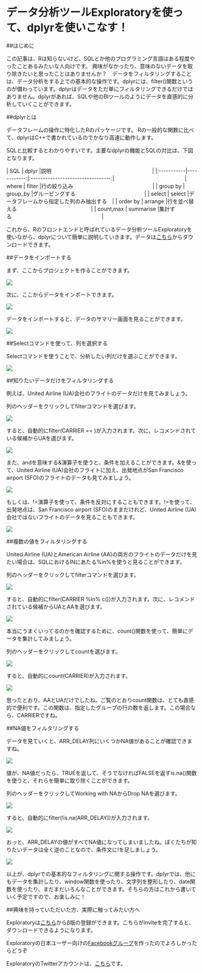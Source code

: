 # データ分析ツールExploratoryを使って、dplyrを使いこなす！


##はじめに

この記事は、Rは知らないけど、SQLとか他のプログラミング言語はある程度やったことあるみたいな人向けです。
興味がなかったり、意味のないデータを取り除きたいと思ったことはありませんか？　データをフィルタリングすることは、データ分析をする上での基本的な操作です。dplyrには、filter()関数というのが備わっています。dplyrはデータをただ単にフィルタリングできるだけではありません。dplyrがあれば、SQLや他のBIツールのようにデータを直感的に分析していくことができます。


##dplyrとは

データフレームの操作に特化したRのパッケージです。
Rの一般的な関数に比べて、dplyrはC++で書かれているのでかなり高速に動作します。

SQLと比較するとわかりやすいです。主要なdplyrの機能とSQLの対比は、下図となります。

| SQL        | dplyr       |説明　　　　　　　　　　　　　　　　　　　|
|:-----------|------------:|:---------------------------------:|　　　　　　　　　　　　　
| where      |    filter   |行の絞り込み　　　　　　　　　　　　　　　|
| group by   |    group_by |グルーピングする　　　　　　　　　　　　　|
| select     |      select |データフレームから指定した列のみ抽出する　|
| order by   |     arrange |行を並べ替える　　　　　　　　　　　　　　|
| count,max  |   summarise |集計する　　　　　　　　　　　　　　　　　|


これから、Rのフロントエンドと呼ばれているデータ分析ツールExploratoryを使いながら、dplyrについて簡単に説明していきます。データは[こちら](https://www.dropbox.com/s/x2g3qgo28syxhcl/airline_delay_2016_01.csv?dl=0
)からダウンロードできます。

##データをインポートする

まず、ここからプロジェクトを作ることができます。

![](images/create-project.png)

次に、ここからデータをインポートできます。

![](images/flight-import.png)

データをインポートすると、データのサマリー画面を見ることができます。

![](images/flight-dplyer.png)

##Selectコマンドを使って、列を選択する


Selectコマンドを使うことで、分析したい列だけを選ぶことができます。

![](images/flight-dplyer-select.png)


##知りたいデータだけをフィルタリングする

例えば、United Airline (UA)会社のフライトのデータだけを見てみましょう。

列のヘッダーをクリックしてfilterコマンドを選びます。

![](images/filter-header.png)

すると、自動的にfilter(CARRIER == )が入力されます。次に、レコメンドされている候補からUAを選びます。

![](images/filter-flight.png)


また、andを意味する&演算子を使うと、条件を加えることができます。&を使って、United Airline (UA)会社のフライトに加え、出発地点がSan Francisco airport (SFO)のフライトのデータも見てみましょう。

![](images/filter-and.png)


もしくは、!=演算子を使って、条件を反対にすることもできます。!=を使って、出発地点は、San Francisco airport (SFO)のままだけれど、United Airline (UA)会社ではないフライトのデータを見ることもできます。


![](images/filter-!=.png)


##複数の値をフィルタリングする


United Airline (UA)とAmerican Airline (AA)の両方のフライトのデータだけを見たい場合は、SQLにおけるINにあたる%in%を使うと見ることができます。

列のヘッダーをクリックしてfilterコマンドを選びます。

![](images/filter-header2.png)

すると、自動的にfilter(CARRIER %in% c())が入力されます。次に、レコメンドされている候補からUAとAAを選びます。

![](images/filter-in.png)


本当にうまくいってるのかを確認するために、count()関数を使って、簡単にデータを集計してみましょう。

列のヘッダーをクリックしてcountを選びます。

![](images/count-column.png)

すると、自動的にcount(CARRIER)が入力されます。

![](images/count-filter.png)


思ったとおり、AAとUAだけでしたね。ご覧のとおりcount関数は、とても直感的で便利です。この関数は、指定したグループの行の数を返します。この場合なら、CARRIERですね。


##NA値をフィルタリングする

データを見ていくと、ARR_DELAY列にいくつかNA値があることが確認できますね。

![](images/arr-delay-na.png)

値が、NA値だったら、TRUEを返して、そうでなければFALSEを返すis.na()関数を使うと、それらを簡単に取り除くことができます。

列のヘッダーをクリックしてWorking with NAからDrop NAを選びます。

![](images/drop-Na-with.png)

すると、自動的にfilter(!is.na(ARR_DELAY))が入力されます。

![](images/arr_delay-all.png)

おっと、ARR_DELAYの値がすべてNA値になってしまいましたね。ぼくたちが知りたいデータは全く逆のことなので、条件文に!を足しましょう。

![](images/filter-all.png)


以上が、dplyrでの基本的なフィルタリングに関する操作です。dplyrでは、他にもデータを集計したり、window関数を使ったり、文字列を整形したり、date関数を使ったり、まだまだいろんなことができます。そちらの方はこれから書いていく予定ですので、お楽しみに！



##興味を持っていただいた方、実際に触ってみたい方へ

Exploratoryは[こちら](https://exploratory.io/
)からβ版の登録ができます。こちらがinviteを完了すると、ダウンロードできるようになります。

Exploratoryの日本ユーザー向けの[Facebookグループ](https://www.facebook.com/groups/1087437647994959/members/
)を作ったのでよろしかったらどうぞ

ExploratoryのTwitterアカウントは、[こちら](https://twitter.com/ExploratoryData
)です。

